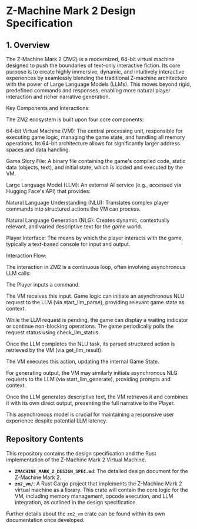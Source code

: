 # Z-Machine Mark 2 Design Specification

## 1. Overview

The Z-Machine Mark 2 (ZM2) is a modernized, 64-bit virtual machine designed to push the boundaries of text-only interactive fiction. Its core purpose is to create highly immersive, dynamic, and intuitively interactive experiences by seamlessly blending the traditional Z-machine architecture with the power of Large Language Models (LLMs). This moves beyond rigid, predefined commands and responses, enabling more natural player interaction and richer narrative generation.

Key Components and Interactions:

The ZM2 ecosystem is built upon four core components:

64-bit Virtual Machine (VM): The central processing unit, responsible for executing game logic, managing the game state, and handling all memory operations. Its 64-bit architecture allows for significantly larger address spaces and data handling.

Game Story File: A binary file containing the game's compiled code, static data (objects, text), and initial state, which is loaded and executed by the VM.

Large Language Model (LLM): An external AI service (e.g., accessed via Hugging Face's API) that provides:

Natural Language Understanding (NLU): Translates complex player commands into structured actions the VM can process.

Natural Language Generation (NLG): Creates dynamic, contextually relevant, and varied descriptive text for the game world.

Player Interface: The means by which the player interacts with the game, typically a text-based console for input and output.

Interaction Flow:

The interaction in ZM2 is a continuous loop, often involving asynchronous LLM calls:

The Player inputs a command.

The VM receives this input. Game logic can initiate an asynchronous NLU request to the LLM (via start_llm_parse), providing relevant game state as context.

While the LLM request is pending, the game can display a waiting indicator or continue non-blocking operations. The game periodically polls the request status using check_llm_status.

Once the LLM completes the NLU task, its parsed structured action is retrieved by the VM (via get_llm_result).

The VM executes this action, updating the internal Game State.

For generating output, the VM may similarly initiate asynchronous NLG requests to the LLM (via start_llm_generate), providing prompts and context.

Once the LLM generates descriptive text, the VM retrieves it and combines it with its own direct output, presenting the full narrative to the Player.

This asynchronous model is crucial for maintaining a responsive user experience despite potential LLM latency.

## Repository Contents

This repository contains the design specification and the Rust implementation of the Z-Machine Mark 2 Virtual Machine.

*   **`ZMACHINE_MARK_2_DESIGN_SPEC.md`**: The detailed design document for the Z-Machine Mark 2.
*   **`zm2_vm/`**: A Rust Cargo project that implements the Z-Machine Mark 2 virtual machine as a library. This crate will contain the core logic for the VM, including memory management, opcode execution, and LLM integration, as outlined in the design specification.

Further details about the `zm2_vm` crate can be found within its own documentation once developed.

